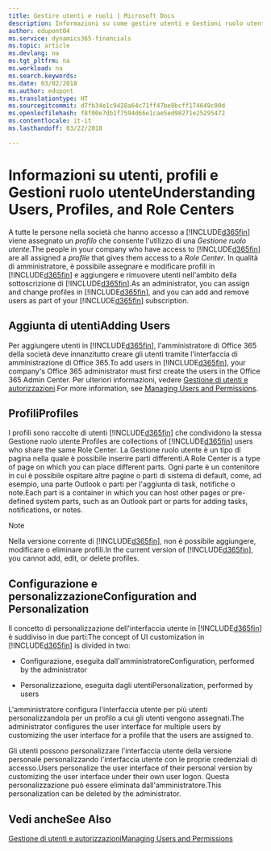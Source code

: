 ```yaml
---
title: Gestire utenti e ruoli | Microsoft Docs
description: Informazioni su come gestire utenti e Gestioni ruolo utente in Finance and Operations, Business edition.
author: edupont04
ms.service: dynamics365-financials
ms.topic: article
ms.devlang: na
ms.tgt_pltfrm: na
ms.workload: na
ms.search.keywords: 
ms.date: 03/02/2018
ms.author: edupont
ms.translationtype: HT
ms.sourcegitcommit: d7fb34e1c9428a64c71ff47be8bcff174649c00d
ms.openlocfilehash: f8f00e7db1f7594d66e1cae5ed98271e25295472
ms.contentlocale: it-it
ms.lasthandoff: 03/22/2018

---
```

# <a name="understanding-users-profiles-and-role-centers"></a><span data-ttu-id="116c9-103">Informazioni su utenti, profili e Gestioni ruolo utente</span><span class="sxs-lookup"><span data-stu-id="116c9-103">Understanding Users, Profiles, and Role Centers</span></span>
<span data-ttu-id="116c9-104">A tutte le persone nella società che hanno accesso a [!INCLUDE[d365fin](includes/d365fin_md.md)] viene assegnato un *profilo* che consente l'utilizzo di una *Gestione ruolo utente*.</span><span class="sxs-lookup"><span data-stu-id="116c9-104">The people in your company who have access to [!INCLUDE[d365fin](includes/d365fin_md.md)] are all assigned a *profile* that gives them access to a *Role Center*.</span></span> <span data-ttu-id="116c9-105">In qualità di amministratore, è possibile assegnare e modificare profili in [!INCLUDE[d365fin](includes/d365fin_md.md)] e aggiungere e rimuovere utenti nell'ambito della sottoscrizione di [!INCLUDE[d365fin](includes/d365fin_md.md)].</span><span class="sxs-lookup"><span data-stu-id="116c9-105">As an administrator, you can assign and change profiles in [!INCLUDE[d365fin](includes/d365fin_md.md)], and you can add and remove users as part of your [!INCLUDE[d365fin](includes/d365fin_md.md)] subscription.</span></span>  

## <a name="adding-users"></a><span data-ttu-id="116c9-106">Aggiunta di utenti</span><span class="sxs-lookup"><span data-stu-id="116c9-106">Adding Users</span></span>
<span data-ttu-id="116c9-107">Per aggiungere utenti in [!INCLUDE[d365fin](includes/d365fin_md.md)], l'amministratore di Office 365 della società deve innanzitutto creare gli utenti tramite l'interfaccia di amministrazione di Office 365.</span><span class="sxs-lookup"><span data-stu-id="116c9-107">To add users in [!INCLUDE[d365fin](includes/d365fin_md.md)], your company's Office 365 administrator must first create the users in the Office 365 Admin Center.</span></span> <span data-ttu-id="116c9-108">Per ulteriori informazioni, vedere [Gestione di utenti e autorizzazioni](ui-how-users-permissions.md).</span><span class="sxs-lookup"><span data-stu-id="116c9-108">For more information, see [Managing Users and Permissions](ui-how-users-permissions.md).</span></span>  

## <a name="profiles"></a><span data-ttu-id="116c9-109">Profili</span><span class="sxs-lookup"><span data-stu-id="116c9-109">Profiles</span></span>
<span data-ttu-id="116c9-110">I profili sono raccolte di utenti [!INCLUDE[d365fin](includes/d365fin_md.md)] che condividono la stessa Gestione ruolo utente.</span><span class="sxs-lookup"><span data-stu-id="116c9-110">Profiles are collections of [!INCLUDE[d365fin](includes/d365fin_md.md)] users who share the same Role Center.</span></span> <span data-ttu-id="116c9-111">La Gestione ruolo utente è un tipo di pagina nella quale è possibile inserire parti differenti.</span><span class="sxs-lookup"><span data-stu-id="116c9-111">A Role Center is a type of page on which you can place different parts.</span></span> <span data-ttu-id="116c9-112">Ogni parte è un contenitore in cui è possibile ospitare altre pagine o parti di sistema di default, come, ad esempio, una parte Outlook o parti per l'aggiunta di task, notifiche o note.</span><span class="sxs-lookup"><span data-stu-id="116c9-112">Each part is a container in which you can host other pages or pre-defined system parts, such as an Outlook part or parts for adding tasks, notifications, or notes.</span></span>  

> [!NOTE]  
>  <span data-ttu-id="116c9-113">Nella versione corrente di [!INCLUDE[d365fin](includes/d365fin_md.md)], non è possibile aggiungere, modificare o eliminare profili.</span><span class="sxs-lookup"><span data-stu-id="116c9-113">In the current version of [!INCLUDE[d365fin](includes/d365fin_md.md)], you cannot add, edit, or delete profiles.</span></span>  

## <a name="configuration-and-personalization"></a><span data-ttu-id="116c9-114">Configurazione e personalizzazione</span><span class="sxs-lookup"><span data-stu-id="116c9-114">Configuration and Personalization</span></span>
<span data-ttu-id="116c9-115">Il concetto di personalizzazione dell'interfaccia utente in [!INCLUDE[d365fin](includes/d365fin_md.md)] è suddiviso in due parti:</span><span class="sxs-lookup"><span data-stu-id="116c9-115">The concept of UI customization in [!INCLUDE[d365fin](includes/d365fin_md.md)] is divided in two:</span></span>  

-   <span data-ttu-id="116c9-116">Configurazione, eseguita dall'amministratore</span><span class="sxs-lookup"><span data-stu-id="116c9-116">Configuration, performed by the administrator</span></span>  

-   <span data-ttu-id="116c9-117">Personalizzazione, eseguita dagli utenti</span><span class="sxs-lookup"><span data-stu-id="116c9-117">Personalization, performed by users</span></span>  

<span data-ttu-id="116c9-118">L'amministratore configura l'interfaccia utente per più utenti personalizzandola per un profilo a cui gli utenti vengono assegnati.</span><span class="sxs-lookup"><span data-stu-id="116c9-118">The administrator configures the user interface for multiple users by customizing the user interface for a profile that the users are assigned to.</span></span>  

<span data-ttu-id="116c9-119">Gli utenti possono personalizzare l'interfaccia utente della versione personale personalizzando l'interfaccia utente con le proprie credenziali di accesso.</span><span class="sxs-lookup"><span data-stu-id="116c9-119">Users personalize the user interface of their personal version by customizing the user interface under their own user logon.</span></span> <span data-ttu-id="116c9-120">Questa personalizzazione può essere eliminata dall'amministratore.</span><span class="sxs-lookup"><span data-stu-id="116c9-120">This personalization can be deleted by the administrator.</span></span>  

## <a name="see-also"></a><span data-ttu-id="116c9-121">Vedi anche</span><span class="sxs-lookup"><span data-stu-id="116c9-121">See Also</span></span>  
[<span data-ttu-id="116c9-122">Gestione di utenti e autorizzazioni</span><span class="sxs-lookup"><span data-stu-id="116c9-122">Managing Users and Permissions</span></span>](ui-how-users-permissions.md)  
<!-- [Customize the User Interface](../customize-the-user-interface.md)   
 [Security Overview](../Security%20Overview.md)-->

